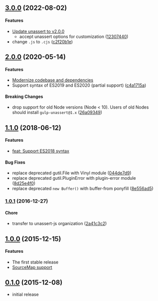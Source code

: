 ## [3.0.0](http://github.com/unassert-js/gulp-unassert/releases/tag/v3.0.0) (2022-08-02)


#### Features

* [Update unassert to v2.0.0](https://github.com/unassert-js/gulp-unassert/pull/14)
  * accept unassert options for customization ([12307440](http://github.com/unassert-js/gulp-unassert/commit/123074401f60387a4cb99f14cf4c19b197584fd8))
* change `.js` to `.cjs` ([c2f20b1e](https://github.com/unassert-js/gulp-unassert/commit/c2f20b1ed62ff5a59495a9b2bd46ccb78a30db5b))


## [2.0.0](http://github.com/unassert-js/gulp-unassert/releases/tag/v2.0.0) (2020-05-14)


#### Features

* [Modernize codebase and dependencies](https://github.com/unassert-js/gulp-unassert/pull/5)
* Support syntax of ES2019 and ES2020 (partial support) ([c4a1715a](http://github.com/unassert-js/gulp-unassert/commit/c4a1715aba96292fabb8ea3fd14f012a84aef66a))


#### Breaking Changes

* drop support for old Node versions (Node < 10). Users of old Nodes should install `gulp-unassert@1.x` ([26a09349](http://github.com/unassert-js/gulp-unassert/commit/26a0934912d1e836043623e67f010bd37f2dcda3))


## [1.1.0](http://github.com/unassert-js/gulp-unassert/releases/tag/v1.1.0) (2018-06-12)


#### Features

* [feat: Support ES2018 syntax](https://github.com/unassert-js/gulp-unassert/pull/2)


#### Bug Fixes

* replace deprecated gutil.File with Vinyl module ([044de7d9](http://github.com/unassert-js/gulp-unassert/commit/044de7d96a04f6022b57b7665e3fd6e89693c0e1))
* replace deprecated gutil.PluginError with plugin-error module ([8d25e4f0](http://github.com/unassert-js/gulp-unassert/commit/8d25e4f0cf99d11242febe0dff0ea5db322544b2))
* replace deprecated `new Buffer()` with buffer-from ponyfill ([8e556ad5](http://github.com/unassert-js/gulp-unassert/commit/8e556ad534e0519fa86d91de607b4051b24e63bb))


### [1.0.1](https://github.com/unassert-js/gulp-unassert/releases/tag/v1.0.1) (2016-12-27)


#### Chore

  * transfer to unassert-js organization ([2a41c3c2](https://github.com/unassert-js/gulp-unassert/commit/2a41c3c22c5edeb075ec2f8c56a22d706dfda991))


## [1.0.0](https://github.com/unassert-js/gulp-unassert/releases/tag/v1.0.0) (2015-12-15)


#### Features

  * The first stable release
  * [SourceMap support](https://github.com/unassert-js/gulp-unassert/pull/1)


## [0.1.0](https://github.com/unassert-js/gulp-unassert/releases/tag/v0.1.0) (2015-12-08)


  * initial release

